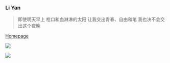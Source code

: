 ### Li Yan

> 即使明天早上
  枪口和血淋淋的太阳
  让我交出青春、自由和笔
  我也决不会交出这个夜晚


[Homepage](https://liyan.moe)

![](https://github-readme-stats.vercel.app/api?username=liyanqwq&show_icons=true&theme=default&count_private=true&hide_title=true)

![](https://github-readme-stats.vercel.app/api/top-langs/?username=liyanqwq&show_icons=true&layout=compact&count_private=true&hide_title=true&theme=default)

